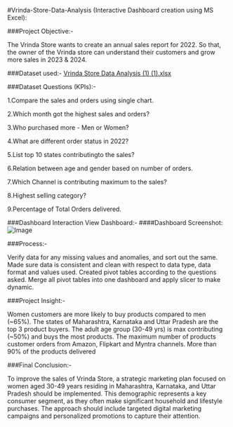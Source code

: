 #Vrinda-Store-Data-Analysis (Interactive Dashboard creation using MS Excel):

###Project Objective:-

The Vrinda Store wants to create an annual sales report for 2022. So that, the owner of the Vrinda store can understand their customers and grow more sales in 2023 & 2024.

###Dataset used:-
[Vrinda Store Data Analysis (1) (1).xlsx](https://github.com/user-attachments/files/19606030/Vrinda.Store.Data.Analysis.1.1.xlsx)


###Dataset Questions (KPIs):-

1.Compare the sales and orders using single chart.

2.Which month got the highest sales and orders?

3.Who purchased more - Men or Women?

4.What are different order status in 2022?

5.List top 10 states contributingto the sales?

6.Relation between age and gender based on number of orders.

7.Which Channel is contributing maximum to the sales?

8.Highest selling category?

9.Percentage of Total Orders delivered.

###Dashboard Interaction View Dashboard:-
####Dashboard Screenshot:
![Image](https://github.com/user-attachments/assets/03d13a41-3b74-4724-8b7c-4fc0cd0d9da7)


###Process:-

Verify data for any missing values and anomalies, and sort out the same.
Made sure data is consistent and clean with respect to data type, data format and values used.
Created pivot tables according to the questions asked.
Merge all pivot tables into one dashboard and apply slicer to make dynamic.



###Project Insight:-


Women customers are more likely to buy products compared to men (~65%).
The states of Maharashtra, Karnataka and Uttar Pradesh are the top 3 product buyers.
The adult age group (30-49 yrs) is max contributing (~50%) and buys the most products.
The maximum number of products customer orders from Amazon, Flipkart and Myntra channels.
More than 90% of the products delivered


###Final Conclusion:-


To improve the sales of Vrinda Store, a strategic marketing plan focused on women aged 30-49 years residing in Maharashtra, Karnataka, and Uttar Pradesh should be implemented. This demographic represents a key consumer segment, as they often make significant household and lifestyle purchases. The approach should include targeted digital marketing campaigns and personalized promotions to capture their attention.

